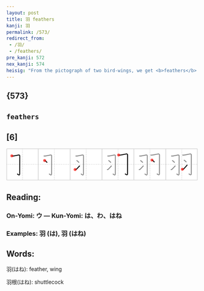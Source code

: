 ```yaml
---
layout: post
title: 羽 feathers
kanji: 羽
permalink: /573/
redirect_from:
 - /羽/
 - /feathers/
pre_kanji: 572
nex_kanji: 574
heisig: "From the pictograph of two bird-wings, we get <b>feathers</b>."
---
```


## {573}

## `feathers`

## [6]

<div class="stroke"><img src="../images/E7BEBD.png" /></div>

## Reading:

### On-Yomi: ウ &mdash; Kun-Yomi: は、わ、はね

### Examples: 羽 (は), 羽 (はね)

## Words:

羽(はね): feather, wing

羽根(はね): shuttlecock
